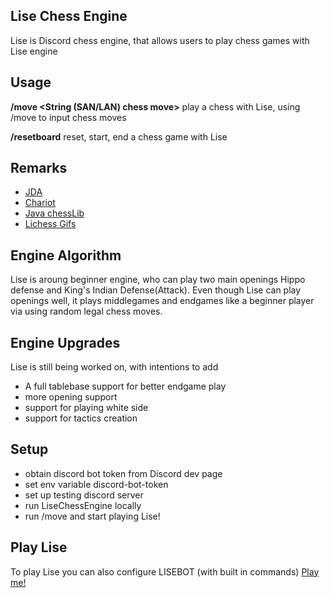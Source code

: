 ## Lise Chess Engine

Lise is Discord chess engine, that allows users to play
chess games with Lise engine

## Usage

**/move <String (SAN/LAN) chess move>**
play a chess with Lise, using /move to input chess moves


**/resetboard**
reset, start, end a chess game with Lise

## Remarks
- [JDA](https://github.com/DV8FromTheWorld/JDA)
- [Chariot](https://github.com/tors42/chariot)
- [Java chessLib](https://github.com/bhlangonijr/chesslib) 
- [Lichess Gifs](https://github.com/lichess-org/lila-gif)

## Engine Algorithm

Lise is aroung beginner engine, who can play two main openings
Hippo defense and King's Indian Defense(Attack). Even though Lise can
play openings well, it plays middlegames and endgames like a beginner
player via using random legal chess moves. 

## Engine Upgrades

Lise is still being worked on, with intentions to add

- A full tablebase support for better endgame play
- more opening support
- support for playing white side
- support for tactics creation

## Setup

- obtain discord bot token from Discord dev page
- set env variable discord-bot-token
- set up testing discord server
- run LiseChessEngine locally 
- run /move and start playing Lise!

## Play Lise
 To play Lise you can also configure LISEBOT (with built in commands)
[Play me!](https://top.gg/bot/930544707300393021)
